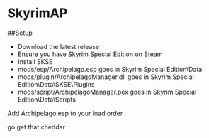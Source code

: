 # SkyrimAP

##Setup
- Download the latest release
- Ensure you have Skyrim Special Edition on Steam
- Install SKSE
- mods/esp/Archipelago.esp goes in Skyrim Special Edition\Data
- mods/plugin/ArchipelagoManager.dll goes in Skyrim Special Edition\Data\SKSE\Plugins
- mods/script/ArchipelagoManager.pex goes in Skyrim Special Edition\Data\Scripts

Add Archipelago.esp to your load order

go get that cheddar
